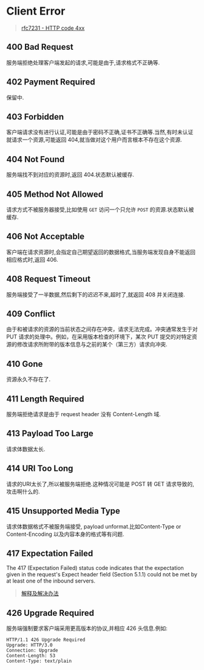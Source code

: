 Client Error
======

> [rfc7231 - HTTP code 4xx](https://tools.ietf.org/html/rfc7231#section-6.5)

## 400 Bad Request
服务端拒绝处理客户端发起的请求,可能是由于,请求格式不正确等.

## 402 Payment Required
保留中.

## 403 Forbidden
客户端请求没有进行认证,可能是由于密码不正确,证书不正确等.当然,有时未认证就请求一个资源,可能返回 404,就当做对这个用户而言根本不存在这个资源.

## 404 Not Found
服务端找不到对应的资源时,返回 404.状态默认被缓存.

## 405 Method Not Allowed
请求方式不被服务器接受,比如使用 `GET` 访问一个只允许 `POST` 的资源.状态默认被缓存.

## 406 Not Acceptable
客户端在请求资源时,会指定自己期望返回的数据格式,当服务端发现自身不能返回相应格式时,返回 406.

## 408 Request Timeout
服务端接受了一半数据,然后剩下的迟迟不来,超时了,就返回 408 并关闭连接.

## 409 Conflict
由于和被请求的资源的当前状态之间存在冲突，请求无法完成。冲突通常发生于对 PUT 请求的处理中。例如，在采用版本检查的环境下，某次 PUT 提交的对特定资源的修改请求所附带的版本信息与之前的某个（第三方）请求向冲突.

## 410 Gone
资源永久不存在了.

## 411 Length Required
服务端拒绝请求是由于 request header 没有 Content-Length 域.

## 413 Payload Too Large
请求体数据太长.

## 414 URI Too Long
请求的URI太长了,所以被服务端拒绝.这种情况可能是 POST 转 GET 请求导致的,攻击啊什么的.

## 415 Unsupported Media Type
请求体数据格式不被服务端接受, payload unformat.比如Content-Type or Content-Encoding 以及内容本身的格式等有问题.

## 417 Expectation Failed
The 417 (Expectation Failed) status code indicates that the
expectation given in the request's Expect header field
(Section 5.1.1) could not be met by at least one of the inbound
servers.

> [解释及解决办法](http://blog.csdn.net/ni_hao_ya/article/details/8162118)
 
## 426 Upgrade Required
服务端强制要求客户端采用更高版本的协议,并相应 426 头信息.例如:
 
    HTTP/1.1 426 Upgrade Required
    Upgrade: HTTP/3.0
    Connection: Upgrade
    Content-Length: 53
    Content-Type: text/plain
    
